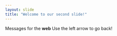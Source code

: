 ```yaml
---
layout: slide
title: "Welcome to our second slide!"
---
```

Messages for the **web** 
Use the left arrow to go back!
